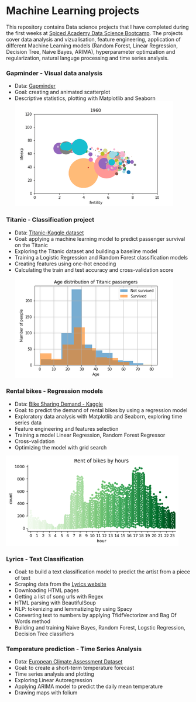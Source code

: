 # Machine Learning projects

This repository contains Data science projects that I have completed during the first weeks at [Spiced Academy Data Science Bootcamp](https://www.spiced-academy.com/en). The projects cover data analysis and vizualisation, feature engineering, application of different Machine Learning models (Random Forest, Linear Regression, Decision Tree, Naive Bayes, ARIMA), hyperparameter optimzation and regularization, natural languge processing and time series analysis.

### Gapminder - Visual data analysis 
* Data: [Gapminder](https://www.gapminder.org/data/)
* Goal: creating and animated scatterplot
* Descriptive statistics, plotting with Matplotlib and Seaborn
![Alt Text](https://github.com/madinamarat/machine_learning_projects/blob/master/01_animated_scatterplot/output.gif)

### Titanic - Classification project
* Data: [Titanic-Kaggle dataset](https://www.kaggle.com/c/titanic/data)
* Goal: applying a machine learning model to predict passenger survival on the Titanic
* Exploring the Titanic dataset and building a baseline model
* Training a Logistic Regression and Random Forest classification models
* Creating features using one-hot encoding
* Calculating the train and test accuracy and cross-validation score
![Alt Text](https://github.com/madinamarat/machine_learning_projects/blob/master/02_titanic/data/age_distribution.png)

### Rental bikes - Regression models
* Data: [Bike Sharing Demand - Kaggle](https://www.kaggle.com/c/bike-sharing-demand/data)
* Goal: to predict the demand of rental bikes by using a regression model
* Exploratory data analysis with Matplotlib and Seaborn, exploring time series data
* Feature engineering and features selection
* Training a model Linear Regression, Random Forest Regressor
* Cross-validation
* Optimizing the model with grid search

![Alt text](https://github.com/madinamarat/machine_learning_projects/blob/master/03_bikes/data/rent_by_hours.png)

### Lyrics - Text Classification
* Goal: to build a text classification model to predict the artist from a piece of text
* Scraping data from the [Lyrics website](https://www.lyrics.com/)
* Downloading HTML pages
* Getting a list of song urls with Regex
* HTML parsing with BeautifulSoup 
* NLP: tokenizing and lemmatizing by using Spacy
* Converting text to numbers by applying TfidfVectorizer and Bag Of Words method
* Building and training Naive Bayes, Random Forest, Logstic Regression, Decision Tree classifiers

### Temperature prediction - Time Series Analysis
* Data: [European Climate Assessment Dataset](https://www.ecad.eu/)
* Goal: to create a short-term temperature forecast
* Time series analysis and plotting
* Exploring Linear Autoregression
* Applying ARIMA model to predict the daily mean temperature
* Drawing maps with folium
